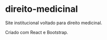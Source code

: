 # direito-medicinal
Site institucional voltado para direito medicinal. 

Criado com React e Bootstrap. 
